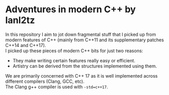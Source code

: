 # Adventures in modern C++ by lanl2tz
In this repository I aim to jot down fragmental stuff that I 
picked up from modern features of C++ (mainly from C++11 and 
its supplementary patches C++14 and C++17).\
I picked up these pieces of modern C++ bits for just two reasons:
- They make writing certain features really easy or efficient.
- Artistry can be derived from the structures implemented using them.

We are primarily concerned with C++ 17 as it is well implemented across 
different compilers (Clang, GCC, etc).\
The Clang g++ compiler is used with ```-std=c++17```. 